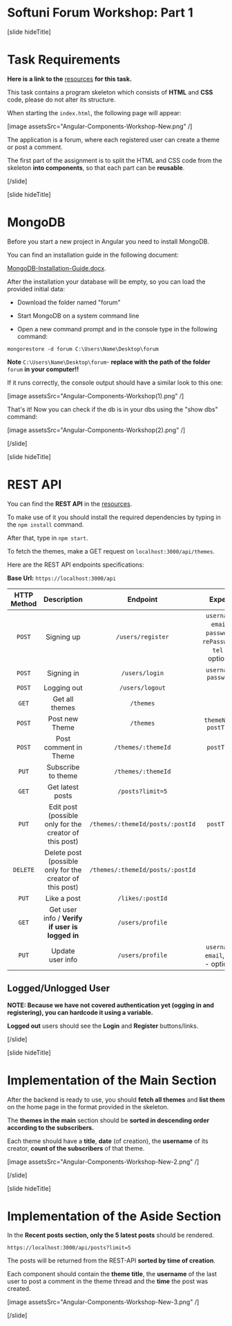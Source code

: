 # Softuni Forum Workshop: Part 1

[slide hideTitle]

# Task Requirements

**Here is a link to the** [resources](https://videos.softuni.org/resources/javascript/javascript-angular/new-resources-workshop-Components.zip) **for this task.**

This task contains a program skeleton which consists of **HTML** and **CSS** code, please do not alter its structure. 

When starting the `index.html`, the following page will appear: 

[image assetsSrc="Angular-Components-Workshop-New.png" /]

The application is a forum, where each registered user can create a theme or post a comment.

The first part of the assignment is to split the HTML and CSS code from the skeleton **into components**, so that each part can be **reusable**. 

[/slide]

[slide hideTitle]

# MongoDB

Before you start a new project in Angular you need to install MongoDB. 

You can find an installation guide in the following document:  

[MongoDB-Installation-Guide.docx](https://mega.nz/file/bMZC3ThT#1F--LRBifNwhKe_qg2eUgE9ZpV0u2tSx6u2jjpZO3cY).

After the installation your database will be empty, so you can load the provided initial data: 

- Download the folder named "forum"

- Start MongoDB on a system command line

- Open a new command prompt and in the console type in the following command: 

`mongorestore -d forum C:\Users\Name\Desktop\forum`

**Note** `C:\Users\Name\Desktop\forum`- **replace with the path of the folder** `forum` **in your computer!!**

If it runs correctly, the console output should have a similar look to this one: 

[image assetsSrc="Angular-Components-Workshop(1).png" /]

That's it! Now you can check if the db is in your dbs using the "show dbs" command: 

[image assetsSrc="Angular-Components-Workshop(2).png" /]

[/slide]

[slide hideTitle]

# REST API

You can find the **REST API** in the [resources](https://mega.nz/file/yN4k0RoS#pGmJUZli5wta8YIUC496T10bSv45sgbm62MeIX8vKmQ).

To make use of it you should install the required dependencies by typing in the `npm install` command. 

After that, type in `npm start`. 

To fetch the themes, make a GET request on `localhost:3000/api/themes`.

Here are the REST API endpoints specifications:

**Base Url:** `https://localhost:3000/api`

| **HTTP Method** | **Description** | **Endpoint** | **Expect** | **Login Required** |
|:---:|:---:|:---:|:---:|:---:|
| `POST`   | Signing up            | `/users/register`                 | `username`, `email`, `password`, `rePassword`, `tel` - optional     | No  |
| `POST`   | Signing in            | `/users/login`                  | `username`, `password`  | No  |
| `POST`   | Logging out           | `/users/logout`                  |             | Yes |
| `GET`    | Get all themes        | `/themes`                        |             | No  |
| `POST`   | Post new Theme        | `/themes`                        | `themeName`, `postText`   | Yes |
| `POST`   | Post comment in Theme  | `/themes/:themeId`                | `postText`    | Yes |
| `PUT`    | Subscribe to theme    | `/themes/:themeId`               |             | Yes |
| `GET`    | Get latest posts      | `/posts?limit=5`                 |             | No  |
| `PUT`    | Edit post (possible only for the creator of this post)             | `/themes/:themeId/posts/:postId`  | `postText`    | Yes |
| `DELETE` | Delete post (possible only for the creator of this post)            | `/themes/:themeId/posts/:postId` |             | Yes |
| `PUT`    | Like a post           |`/likes/:postId`                |             | Yes |
| `GET`    | Get user info / **Verify if user is logged in** | `/users/profile`                  |             | Yes |
| `PUT`    | Update user info      | `/users/profile`                 | `username`, `email`, `tel` - optional  | Yes |


## Logged/Unlogged User

**NOTE: Because we have not covered authentication yet (ogging in and registering), you can hardcode it using a variable.**

**Logged out** users should see the **Login** and **Register** buttons/links. 

[/slide]

[slide hideTitle]

# Implementation of the Main Section

After the backend is ready to use, you should **fetch all themes** and **list them** on the home page in the format provided in the skeleton.  

The **themes in the main** section should be **sorted in descending order according to the subscribers.**  

Each theme should have a **title**, **date** (of creation), the **username** of its creator, **count of the subscribers** of that theme. 

[image assetsSrc="Angular-Components-Workshop-New-2.png" /]

[/slide]

[slide hideTitle]

# Implementation of the Aside Section

In the **Recent posts section, only the 5 latest posts** should be rendered.

`https://localhost:3000/api/posts?limit=5` 

The posts will be returned from the REST-API **sorted by time of creation**.

Each component should contain the **theme title**, the **username** of the last user to post a comment in the theme thread and the **time** the post was created. 


[image assetsSrc="Angular-Components-Workshop-New-3.png" /]

[/slide]


